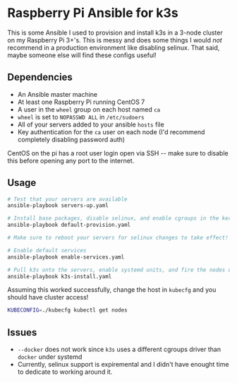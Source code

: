# Raspberry Pi Ansible for k3s

This is some Ansible I used to provision and install k3s in a 3-node cluster on my Raspberry Pi 3+'s. This
is messy and does some things I would _not_ recommend in a production environment like disabling selinux.
That said, maybe someone else will find these configs useful!

## Dependencies

* An Ansible master machine
* At least one Raspberry Pi running CentOS 7
* A user in the `wheel` group on each host named `ca`
* `wheel` is set to `NOPASSWD ALL` in `/etc/sudoers`
* All of your servers added to your ansible `hosts` file
* Key authentication for the `ca` user on each node (I'd recommend completely disabling password auth)

CentOS on the pi has a root user login open via SSH -- make sure to disable this before opening any port to
the internet.

## Usage

```sh
# Test that your servers are available
ansible-playbook servers-up.yaml

# Install base packages, disable selinux, and enable cgroups in the kernel command line
ansible-playbook default-provision.yaml

# Make sure to reboot your servers for selinux changes to take effect!

# Enable default services
ansible-playbook enable-services.yaml

# Pull k3s onto the servers, enable systemd units, and fire the nodes up!
ansible-playbook k3s-install.yaml
```

Assuming this worked successfully, change the host in `kubecfg` and you should have cluster access!

```sh
KUBECONFIG=./kubecfg kubectl get nodes
```

## Issues

* `--docker` does not work since `k3s` uses a different cgroups driver than `docker` under systemd
* Currently, selinux support is expiremental and I didn't have enought time to dedicate to working
  around it.
